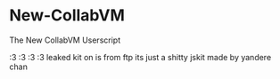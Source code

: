 # New-CollabVM
The New CollabVM Userscript

:3 :3 :3 :3 leaked kit on is from ftp
its just a shitty jskit made by yandere chan
